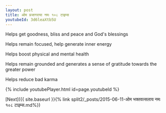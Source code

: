 ```yaml
---
layout: post
title: ओम प्रजागराया नमः १०८ टाइम्स
youtubeId: 3d6leaXtb5U
---
```

 
 
Helps get goodness, bliss and peace and God's blessings
 
Helps remain focused, help generate inner energy 
 
Helps boost physical and mental health 
 
Helps remain grounded and generates a sense of gratitude towards the greater power 
 
Helps reduce bad karma
 
 
 
 


{% include youtubePlayer.html id=page.youtubeId %}
 
[Next]({{ site.baseurl }}{% link  split2/_posts/2015-06-11-ओम भक्तवत्सलाय नमः १०८ टाइम्स.md%})
 
